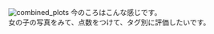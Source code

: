 ![combined_plots](https://github.com/user-attachments/assets/0b6d8cc0-026c-42fd-83d4-a163b501697a)
今のころはこんな感じです。<br>
女の子の写真をみて、点数をつけて、タグ別に評価したいです。

